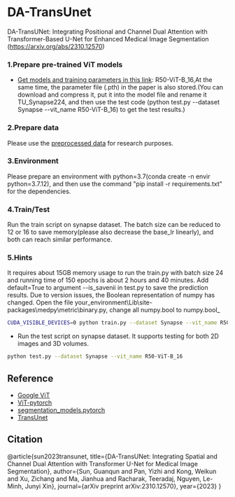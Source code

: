 # DA-TransUnet
DA-TransUNet: Integrating Positional and Channel Dual Attention with Transformer-Based U-Net for Enhanced Medical Image Segmentation  (https://arxiv.org/abs/2310.12570)

### 1.Prepare pre-trained ViT models
* [Get models and training parameters in this link](https://drive.google.com/drive/folders/1UqIEPcohjIZdpT5bIc0NPcxkvI8i4ily): R50-ViT-B_16,At the same time, the parameter file (.pth) in the paper is also stored.(You can download and compress it, put it into the model file and rename it TU_Synapse224, and then use the test code (python test.py --dataset Synapse --vit_name R50-ViT-B_16) to get the test results.)

### 2.Prepare data
Please use the [preprocessed data](https://drive.google.com/drive/folders/1ACJEoTp-uqfFJ73qS3eUObQh52nGuzCd?usp=sharing) for research purposes.

### 3.Environment
Please prepare an environment with python=3.7(conda create -n envir python=3.7.12), and then use the command "pip install -r requirements.txt" for the dependencies.

### 4.Train/Test
Run the train script on synapse dataset. The batch size can be reduced to 12 or 16 to save memory(please also decrease the base_lr linearly), and both can reach similar performance.

### 5.Hints
It requires about 15GB memory usage to run the train.py with batch size 24 and running time of 150 epochs is about 2 hours and 40 minutes.
Add default=True to argument --is_savenii in test.py to save the prediction results.
Due to version issues, the Boolean representation of numpy has changed. Open the file your_environment\Lib\site-packages\medpy\metric\binary.py,
change all numpy.bool to numpy.bool_

```bash
CUDA_VISIBLE_DEVICES=0 python train.py --dataset Synapse --vit_name R50-ViT-B_16
```

- Run the test script on synapse dataset. It supports testing for both 2D images and 3D volumes.

```bash
python test.py --dataset Synapse --vit_name R50-ViT-B_16
```

## Reference 
* [Google ViT](https://github.com/google-research/vision_transformer)
* [ViT-pytorch](https://github.com/jeonsworld/ViT-pytorch)
* [segmentation_models.pytorch](https://github.com/qubvel/segmentation_models.pytorch)
* [TransUnet](https://github.com/Beckschen/TransUNet)

## Citation
@article{sun2023transunet,
  title={DA-TransUNet: Integrating Spatial and Channel Dual Attention with Transformer U-Net for Medical Image Segmentation},
  author={Sun, Guanqun and Pan, Yizhi and Kong, Weikun and Xu, Zichang and Ma, Jianhua and Racharak, Teeradaj,   Nguyen, Le-Minh, Junyi Xin},
  journal={arXiv preprint arXiv:2310.12570},
  year={2023}
}
